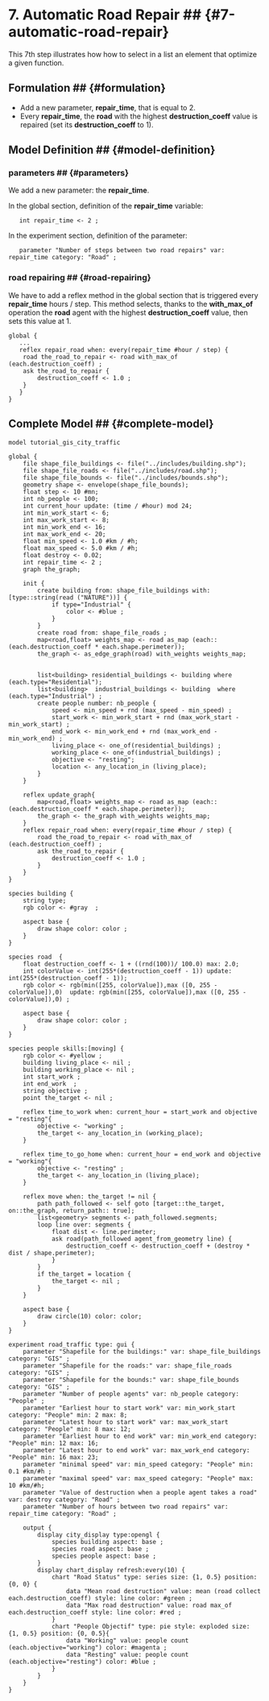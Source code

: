 # 7. Automatic Road Repair ## {#7-automatic-road-repair}
This 7th step illustrates how how to select in a list an element that optimize a given function.







## Formulation ## {#formulation}
  * Add a new parameter, **repair\_time**, that is equal to 2.
  * Every **repair\_time**, the **road** with the highest **destruction\_coeff** value is repaired (set its **destruction\_coeff** to 1).





## Model Definition ## {#model-definition}

### parameters ## {#parameters}
We add a new parameter: the **repair\_time**.

In the global section, definition of the **repair\_time** variable:
```
   int repair_time <- 2 ;
```

In the experiment section, definition of the parameter:
```
   parameter "Number of steps between two road repairs" var: repair_time category: "Road" ;
```

### road repairing ## {#road-repairing}
We have to add a reflex method in the global section that is triggered every **repair\_time** hours / step. This method selects, thanks to the **with\_max\_of** operation the **road** agent with the highest **destruction\_coeff** value, then sets this value at 1.

```
global {
   ...
   reflex repair_road when: every(repair_time #hour / step) {
	road the_road_to_repair <- road with_max_of (each.destruction_coeff) ;
	ask the_road_to_repair {
		destruction_coeff <- 1.0 ;
	}
   }
}
```






## Complete Model ## {#complete-model}

```
model tutorial_gis_city_traffic

global {
	file shape_file_buildings <- file("../includes/building.shp");
	file shape_file_roads <- file("../includes/road.shp");
	file shape_file_bounds <- file("../includes/bounds.shp");
	geometry shape <- envelope(shape_file_bounds);
	float step <- 10 #mn;
	int nb_people <- 100;
	int current_hour update: (time / #hour) mod 24;
	int min_work_start <- 6;
	int max_work_start <- 8;
	int min_work_end <- 16; 
	int max_work_end <- 20; 
	float min_speed <- 1.0 #km / #h;
	float max_speed <- 5.0 #km / #h; 
	float destroy <- 0.02;
	int repair_time <- 2 ;
	graph the_graph;
	
	init {
		create building from: shape_file_buildings with: [type::string(read ("NATURE"))] {
			if type="Industrial" {
				color <- #blue ;
			}
		}
		create road from: shape_file_roads ;
		map<road,float> weights_map <- road as_map (each:: (each.destruction_coeff * each.shape.perimeter));
		the_graph <- as_edge_graph(road) with_weights weights_map;
		
		
		list<building> residential_buildings <- building where (each.type="Residential");
		list<building>  industrial_buildings <- building  where (each.type="Industrial") ;
		create people number: nb_people {
			speed <- min_speed + rnd (max_speed - min_speed) ;
			start_work <- min_work_start + rnd (max_work_start - min_work_start) ;
			end_work <- min_work_end + rnd (max_work_end - min_work_end) ;
			living_place <- one_of(residential_buildings) ;
			working_place <- one_of(industrial_buildings) ;
			objective <- "resting";
			location <- any_location_in (living_place); 
		}
	}
	
	reflex update_graph{
		map<road,float> weights_map <- road as_map (each:: (each.destruction_coeff * each.shape.perimeter));
		the_graph <- the_graph with_weights weights_map;
	}
	reflex repair_road when: every(repair_time #hour / step) {
		road the_road_to_repair <- road with_max_of (each.destruction_coeff) ;
		ask the_road_to_repair {
			destruction_coeff <- 1.0 ;
		}
	}
}

species building {
	string type; 
	rgb color <- #gray  ;
	
	aspect base {
		draw shape color: color ;
	}
}

species road  {
	float destruction_coeff <- 1 + ((rnd(100))/ 100.0) max: 2.0;
	int colorValue <- int(255*(destruction_coeff - 1)) update: int(255*(destruction_coeff - 1));
	rgb color <- rgb(min([255, colorValue]),max ([0, 255 - colorValue]),0)  update: rgb(min([255, colorValue]),max ([0, 255 - colorValue]),0) ;
	
	aspect base {
		draw shape color: color ;
	}
}

species people skills:[moving] {
	rgb color <- #yellow ;
	building living_place <- nil ;
	building working_place <- nil ;
	int start_work ;
	int end_work  ;
	string objective ; 
	point the_target <- nil ;
		
	reflex time_to_work when: current_hour = start_work and objective = "resting"{
		objective <- "working" ;
		the_target <- any_location_in (working_place);
	}
		
	reflex time_to_go_home when: current_hour = end_work and objective = "working"{
		objective <- "resting" ;
		the_target <- any_location_in (living_place); 
	} 
	 
	reflex move when: the_target != nil {
		path path_followed <- self goto [target::the_target, on::the_graph, return_path:: true];
		list<geometry> segments <- path_followed.segments;
		loop line over: segments {
			float dist <- line.perimeter;
			ask road(path_followed agent_from_geometry line) { 
				destruction_coeff <- destruction_coeff + (destroy * dist / shape.perimeter);
			}
		}
		if the_target = location {
			the_target <- nil ;
		}
	}
	
	aspect base {
		draw circle(10) color: color;
	}
}

experiment road_traffic type: gui {
	parameter "Shapefile for the buildings:" var: shape_file_buildings category: "GIS" ;
	parameter "Shapefile for the roads:" var: shape_file_roads category: "GIS" ;
	parameter "Shapefile for the bounds:" var: shape_file_bounds category: "GIS" ;
	parameter "Number of people agents" var: nb_people category: "People" ;
	parameter "Earliest hour to start work" var: min_work_start category: "People" min: 2 max: 8;
	parameter "Latest hour to start work" var: max_work_start category: "People" min: 8 max: 12;
	parameter "Earliest hour to end work" var: min_work_end category: "People" min: 12 max: 16;
	parameter "Latest hour to end work" var: max_work_end category: "People" min: 16 max: 23;
	parameter "minimal speed" var: min_speed category: "People" min: 0.1 #km/#h ;
	parameter "maximal speed" var: max_speed category: "People" max: 10 #km/#h;
	parameter "Value of destruction when a people agent takes a road" var: destroy category: "Road" ;
	parameter "Number of hours between two road repairs" var: repair_time category: "Road" ;
	
	output {
		display city_display type:opengl {
			species building aspect: base ;
			species road aspect: base ;
			species people aspect: base ;
		}
		display chart_display refresh:every(10) { 
			chart "Road Status" type: series size: {1, 0.5} position: {0, 0} {
				data "Mean road destruction" value: mean (road collect each.destruction_coeff) style: line color: #green ;
				data "Max road destruction" value: road max_of each.destruction_coeff style: line color: #red ;
			}
			chart "People Objectif" type: pie style: exploded size: {1, 0.5} position: {0, 0.5}{
				data "Working" value: people count (each.objective="working") color: #magenta ;
				data "Resting" value: people count (each.objective="resting") color: #blue ;
			}
		}
	}
}
```